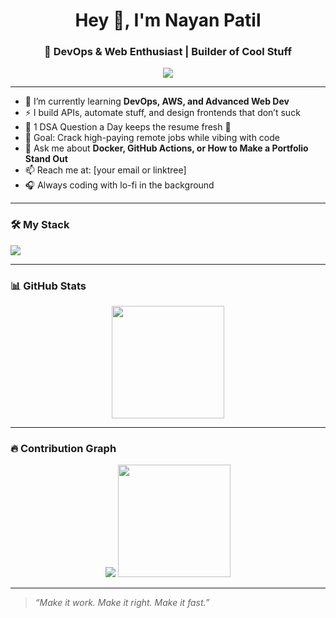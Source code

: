 <h1 align="center">Hey 👋, I'm Nayan Patil</h1>
<h3 align="center">🚀 DevOps & Web Enthusiast | Builder of Cool Stuff</h3>

<p align="center">
  <img src="https://readme-typing-svg.herokuapp.com?font=Fira+Code&size=24&pause=1000&color=F70000&center=true&vCenter=true&width=435&lines=Eat+Code+Sleep+Repeat;DevOps+%7C+AWS+%7C+GitHub+Actions;Learning+Something+Cool+Everyday" />
</p>

---

- 🌱 I’m currently learning **DevOps, AWS, and Advanced Web Dev**
- ⚡ I build APIs, automate stuff, and design frontends that don’t suck
- 🧠 1 DSA Question a Day keeps the resume fresh 💪
- 🎯 Goal: Crack high-paying remote jobs while vibing with code
- 💬 Ask me about **Docker, GitHub Actions, or How to Make a Portfolio Stand Out**
- 📫 Reach me at: [your email or linktree]
- 🎧 Always coding with lo-fi in the background

---

### 🛠️ My Stack
<p align="left">
  <img src="https://skillicons.dev/icons?i=html,css,js,react,nodejs,java,python,aws,docker,kubernetes,git,github,vscode" />
</p>

---

### 📊 GitHub Stats
<p align="center">
  <img src="https://github-readme-stats.vercel.app/api?username=nayanpatil&show_icons=true&theme=radical" height="180px"/>
</p>

---

### 🔥 Contribution Graph
<p align="center">
  <img src="https://github-readme-activity-graph.cyclic.app/graph?username=nayanpatil&theme=github-compact" />
  <img src="https://github-readme-streak-stats.herokuapp.com/?user=nayanpatil&theme=radical" height="180px"/>

</p>

---

> *“Make it work. Make it right. Make it fast.”*
